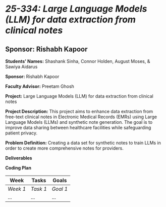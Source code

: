 # *25-334: Large Language Models (LLM) for data extraction from clinical notes*
## **Sponsor:** Rishabh Kapoor

**Students' Names:**
Shashank Sinha, Connor Holden, August Moses, & Sawiya Aidarus

**Sponsor:** Rishabh Kapoor

**Faculty Advisor:** Preetam Ghosh

**Project:** Large Language Models (LLM) for data extraction from clinical notes 

**Project Description:** This project aims to enhance data extraction from free-text clinical notes in Electronic Medical Records (EMRs) using Large Language Models (LLMs) and synthetic note generation. The goal is to improve data sharing between healthcare facilities while safeguarding patient privacy.

**Problem Definition:** Creating a data set for synthetic notes to train LLMs in order to create more comprehensive notes for providers. 

**Deliverables**

**Coding Plan**

| Week | Tasks | Goals |
|------|-------|-------|
| _Week 1_ | _Task 1_ | _Goal 1_ |
| ... | ... | ... |
